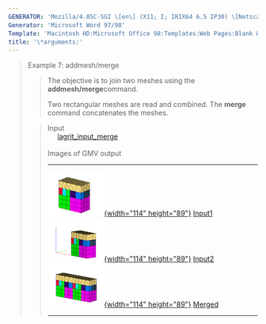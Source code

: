 ```yaml
---
GENERATOR: 'Mozilla/4.05C-SGI \[en\] (X11; I; IRIX64 6.5 IP30) \[Netscape\]'
Generator: 'Microsoft Word 97/98'
Template: 'Macintosh HD:Microsoft Office 98:Templates:Web Pages:Blank Web Page'
title: '\*arguments:'
---
```


> Example 7: addmesh/merge
>
> > The objective is to join two meshes using the
> > **addmesh/merge**command.
> >
> > Two rectangular meshes are read and combined. The **merge** command
> > concatenates the meshes.
>
> > Input\
> >      [lagrit\_input\_merge](../input_output/lagrit_input_merge)\
> >  \
> > Images of GMV output
> >
> >   ----------------------------------------------------------------------------------------------------------------------------------------------------------------- ----------------------------------------------------------------------------------------------------------------------------------------------------------------- -----------------------------------------------------------------------------------------------------------------------------------------------------------------
> >   [![](image/addmesh_merge/addmesh_mesh1_tn.gif){width="114" height="89"}](image/addmesh_merge/addmesh_mesh1.gif) [Input1](image/addmesh_merge/addmesh_mesh1.gif)   [![](image/addmesh_merge/addmesh_mesh2_tn.gif){width="114" height="89"}](image/addmesh_merge/addmesh_mesh2.gif) [Input2](image/addmesh_merge/addmesh_mesh2.gif)   [![](image/addmesh_merge/addmesh_mesh3_tn.gif){width="114" height="89"}](image/addmesh_merge/addmesh_mesh3.gif) [Merged](image/addmesh_merge/addmesh_mesh3.gif)
> >   ----------------------------------------------------------------------------------------------------------------------------------------------------------------- ----------------------------------------------------------------------------------------------------------------------------------------------------------------- -----------------------------------------------------------------------------------------------------------------------------------------------------------------
> >
> >
